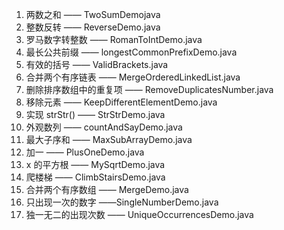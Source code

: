 1. 两数之和  —— TwoSumDemojava <br>
7. 整数反转  —— ReverseDemo.java <br>
13. 罗马数字转整数  ——  RomanToIntDemo.java<br>
14. 最长公共前缀 ——  longestCommonPrefixDemo.java<br>
20. 有效的括号  ——  ValidBrackets.java<br>
21. 合并两个有序链表  —— MergeOrderedLinkedList.java<br>
26. 删除排序数组中的重复项 —— RemoveDuplicatesNumber.java<br>
27. 移除元素   —— KeepDifferentElementDemo.java<br>
28. 实现 strStr() —— StrStrDemo.java<br>
38. 外观数列  ——  countAndSayDemo.java<br>
53. 最大子序和 —— MaxSubArrayDemo.java<br>
66. 加一   ——  PlusOneDemo.java <br>
69. x 的平方根 —— MySqrtDemo.java <br>
70. 爬楼梯  ——  ClimbStairsDemo.java <br>
88. 合并两个有序数组 —— MergeDemo.java <br>
136. 只出现一次的数字 ——SingleNumberDemo.java <br>
1207. 独一无二的出现次数  —— UniqueOccurrencesDemo.java<br>

